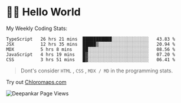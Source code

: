 # 👋🏽 Hello World 

<!--![Deepankar's github stats](https://github-readme-stats.vercel.app/api?username=Deep-Codes&count_private=true&show_icons=true&theme=radical)-->
My Weekly Coding Stats:

<!--START_SECTION:waka-->
```text
TypeScript   26 hrs 21 mins  ███████████░░░░░░░░░░░░░░   43.83 % 
JSX          12 hrs 35 mins  █████▒░░░░░░░░░░░░░░░░░░░   20.94 % 
MDX          5 hrs 8 mins    ██░░░░░░░░░░░░░░░░░░░░░░░   08.56 % 
JavaScript   4 hrs 19 mins   █▓░░░░░░░░░░░░░░░░░░░░░░░   07.20 % 
CSS          3 hrs 51 mins   █▓░░░░░░░░░░░░░░░░░░░░░░░   06.41 % 
```
<!--END_SECTION:waka-->

> Dont's consider `HTML` , `CSS` , `MDX / MD` in the programming stats.

Try out [Chloromaps.com](https://www.chloromaps.com/)

<p align="left"> <img src="https://komarev.com/ghpvc/?username=Deep-Codes&label=Views&color=blue&style=plastic" alt="Deepankar Page Views" /> </p>
